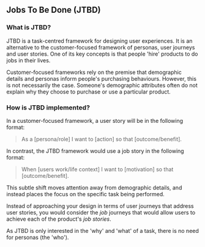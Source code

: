 ## Jobs To Be Done (JTBD)

### What is JTBD?

JTBD is a task-centred framework for designing user experiences. It is an alternative to the customer-focused framework of personas, user journeys and user stories. One of its key concepts is that people 'hire' products to do jobs in their lives.

Customer-focused frameworks rely on the premise that demographic details and personas inform people's purchasing behaviours. However, this is not necessarily the case. Someone's demographic attributes often do not explain why they choose to purchase or use a particular product.

### How is JTBD implemented?

In a customer-focused framework, a user story will be in the following format:

> As a [persona/role] I want to [action] so that [outcome/benefit].

In contrast, the JTBD framework would use a job story in the following format:

> When [users work/life context] I want to [motivation] so that [outcome/benefit].

This subtle shift moves attention away from demographic details, and instead places the focus on the specific task being performed.

Instead of approaching your design in terms of user journeys that address user stories, you would consider the _job_ journeys that would allow users to achieve each of the product's _job stories_.

As JTBD is only interested in the 'why' and 'what' of a task, there is no need for personas (the 'who').
